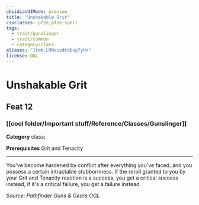 ```yaml
---
obsidianUIMode: preview
title: "Unshakable Grit"
cssclasses: pf2e,pf2e-spell
tags:
  - trait/gunslinger
  - trait/common
  - category/class
aliases: "Item.LMNxcvdt8bxp7yHn"
license: OGL
---
```

# Unshakable Grit
## Feat 12
### [[cool folder/Important stuff/Reference/Classes/Gunslinger]]

**Category** class; 



**Prerequisites** Grit and Tenacity
* * *
You've become hardened by conflict after everything you've faced, and you possess a certain intractable stubbornness. If the reroll granted to you by your Grit and Tenacity reaction is a success, you get a critical success instead; if it's a critical failure, you get a failure instead.

*Source: Pathfinder Guns & Gears*
*OGL*
